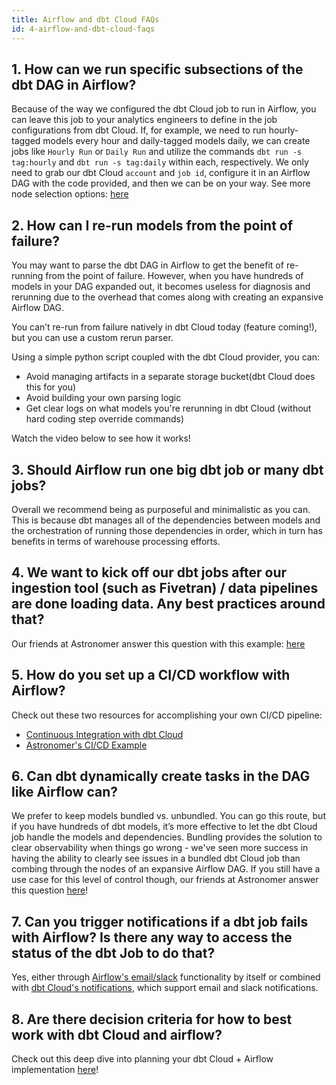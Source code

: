 ```yaml
---
title: Airflow and dbt Cloud FAQs
id: 4-airflow-and-dbt-cloud-faqs
---
```

## 1. How can we run specific subsections of the dbt DAG in Airflow?

Because of the way we configured the dbt Cloud job to run in Airflow, you can leave this job to your analytics engineers to define in the job configurations from dbt Cloud. If, for example, we need to run hourly-tagged models every hour and daily-tagged models daily, we can create jobs like `Hourly Run` or `Daily Run` and utilize the commands `dbt run -s tag:hourly` and `dbt run -s tag:daily` within each, respectively. We only need to grab our dbt Cloud `account` and `job id`, configure it in an Airflow DAG with the code provided, and then we can be on your way. See more node selection options: [here](/reference/node-selection/syntax)

## 2. How can I re-run models from the point of failure?  

You may want to parse the dbt DAG in Airflow to get the benefit of re-running from the point of failure. However, when you have hundreds of models in your DAG expanded out, it becomes useless for diagnosis and rerunning due to the overhead that comes along with creating an expansive Airflow DAG.

You can’t re-run from failure natively in dbt Cloud today (feature coming!), but you can use a custom rerun parser.

Using a simple python script coupled with the dbt Cloud provider, you can:

- Avoid managing artifacts in a separate storage bucket(dbt Cloud does this for you)
- Avoid building your own parsing logic
- Get clear logs on what models you're rerunning in dbt Cloud (without hard coding step override commands)

Watch the video below to see how it works!

<WistiaVideo id="fn3ib5ew8y" />

## 3. Should Airflow run one big dbt job or many dbt jobs?

Overall we recommend being as purposeful and minimalistic as you can. This is because dbt manages all of the dependencies between models and the orchestration of running those dependencies in order, which in turn has benefits in terms of warehouse processing efforts.

## 4. We want to kick off our dbt jobs after our ingestion tool (such as Fivetran) / data pipelines are done loading data. Any best practices around that?

Our friends at Astronomer answer this question with this example: [here](https://registry.astronomer.io/dags/fivetran-dbt-cloud-census)
  
## 5. How do you set up a CI/CD workflow with Airflow?

Check out these two resources for accomplishing your own CI/CD pipeline:

- [Continuous Integration with dbt Cloud](/docs/dbt-cloud/using-dbt-cloud/cloud-enabling-continuous-integration#overview)
- [Astronomer's CI/CD Example](https://docs.astronomer.io/software/ci-cd/#example-cicd-workflow)

## 6. Can dbt dynamically create tasks in the DAG like Airflow can?

We prefer to keep models bundled vs. unbundled. You can go this route, but if you have hundreds of dbt models, it’s more effective to let the dbt Cloud job handle the models and dependencies. Bundling provides the solution to clear observability when things go wrong -  we've seen more success in having the ability to clearly see issues in a bundled dbt Cloud job than combing through the nodes of an expansive Airflow DAG. If you still have a use case for this level of control though, our friends at Astronomer answer this question [here](https://www.astronomer.io/blog/airflow-dbt-1/)!

## 7. Can you trigger notifications if a dbt job fails with Airflow? Is there any way to access the status of the dbt Job to do that?

Yes, either through [Airflow's email/slack](https://www.astronomer.io/guides/error-notifications-in-airflow/) functionality by itself or combined with [dbt Cloud's notifications](/docs/dbt-cloud/using-dbt-cloud/cloud-notifications), which support email and slack notifications.

## 8. Are there decision criteria for how to best work with dbt Cloud and airflow?

Check out this deep dive into planning your dbt Cloud + Airflow implementation [here](https://www.youtube.com/watch?v=n7IIThR8hGk)!
